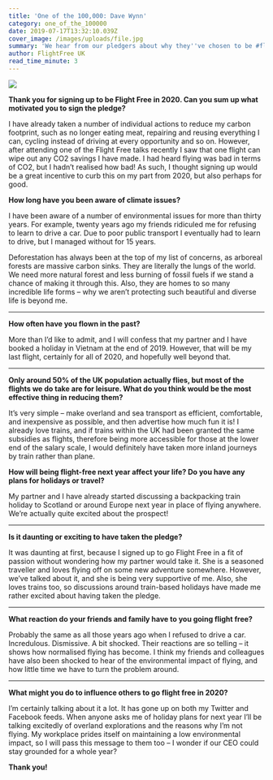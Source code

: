 ```yaml
---
title: 'One of the 100,000: Dave Wynn'
category: one_of_the_100000
date: 2019-07-17T13:32:10.039Z
cover_image: /images/uploads/file.jpg
summary: 'We hear from our pledgers about why they''ve chosen to be #flightfree in 2020'
author: FlightFree UK
read_time_minute: 3
---
```

![](/images/uploads/0debf8_c6b9597659bb44fdb4f1a28739f85251_mv2_d_3024_4032_s_4_2.webp)

**Thank you for signing up to be Flight Free in 2020. Can you sum up what motivated you to sign the pledge?**

I have already taken a number of individual actions to reduce my carbon footprint, such as no longer eating meat, repairing and reusing everything I can, cycling instead of driving at every opportunity and so on. However, after attending one of the Flight Free talks recently I saw that one flight can wipe out any CO2 savings I have made. I had heard flying was bad in terms of CO2, but I hadn’t realised how bad! As such, I thought signing up would be a great incentive to curb this on my part from 2020, but also perhaps for good.

**How long have you been aware of climate issues?**

I have been aware of a number of environmental issues for more than thirty years. For example, twenty years ago my friends ridiculed me for refusing to learn to drive a car. Due to poor public transport I eventually had to learn to drive, but I managed without for 15 years. 

Deforestation has always been at the top of my list of concerns, as arboreal forests are massive carbon sinks. They are literally the lungs of the world. We need more natural forest and less burning of fossil fuels if we stand a chance of making it through this. Also, they are homes to so many incredible life forms – why we aren’t protecting such beautiful and diverse life is beyond me.

- - -

**How often have you flown in the past?**

More than I’d like to admit, and I will confess that my partner and I have booked a holiday in Vietnam at the end of 2019.  However, that will be my last flight, certainly for all of 2020, and hopefully well beyond that. 

- - -

**Only around 50% of the UK population actually flies, but most of the flights we do take are for leisure. What do you think would be the most effective thing in reducing them?**

It’s very simple – make overland and sea transport as efficient, comfortable, and inexpensive as possible, and then advertise how much fun it is! I already love trains, and if trains within the UK had been granted the same subsidies as flights, therefore being more accessible for those at the lower end of the salary scale, I would definitely have taken more inland journeys by train rather than plane. 

**How will being flight-free next year affect your life? Do you have any plans for holidays or travel?**

My partner and I have already started discussing a backpacking train holiday to Scotland or around Europe next year in place of flying anywhere. We’re actually quite excited about the prospect!

- - -

**Is it daunting or exciting to have taken the pledge?** 

It was daunting at first, because I signed up to go Flight Free in a fit of passion without wondering how my partner would take it. She is a seasoned traveller and loves flying off on some new adventure somewhere. However, we’ve talked about it, and she is being very supportive of me. Also, she loves trains too, so discussions around train-based holidays have made me rather excited about having taken the pledge.

- - -

**What reaction do your friends and family have to you going flight free?**

Probably the same as all those years ago when I refused to drive a car. Incredulous. Dismissive. A bit shocked. Their reactions are so telling – it shows how normalised flying has become. I think my friends and colleagues have also been shocked to hear of the environmental impact of flying, and how little time we have to turn the problem around. 

- - -

**What might you do to influence others to go flight free in 2020?** 

I’m certainly talking about it a lot. It has gone up on both my Twitter and Facebook feeds. When anyone asks me of holiday plans for next year I’ll be talking excitedly of overland explorations and the reasons why I’m not flying. My workplace prides itself on maintaining a low environmental impact, so I will pass this message to them too – I wonder if our CEO could stay grounded for a whole year?

**Thank you!**
